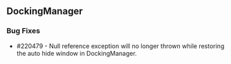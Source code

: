 ## DockingManager
  
### Bug Fixes

 * \#220479 - Null reference exception will no longer thrown while restoring the auto hide window in DockingManager.